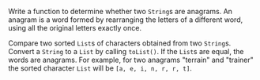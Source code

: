 

Write a function to determine whether two `String`s are anagrams. An anagram
is a word formed by rearranging the letters of a different word, using all the
original letters exactly once.

<div class="hint">

Compare two sorted `List`s of characters obtained from two `String`s.
Convert a `String` to a `List` by calling `toList()`. If the `List`s are equal,
the words are anagrams. For example, for two anagrams "terrain" and "trainer"
the sorted character `List` will be `[a, e, i, n, r, r, t]`.

</div>
